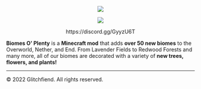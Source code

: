 <p align="center"><img src="https://i.imgur.com/HQ2opH6.png"></p>

<p align="center"><img src="https://i.imgur.com/CYxKg5M.png"></p>

<p align="center">https://discord.gg/GyyzU6T</p>

**Biomes O' Plenty** is a **Minecraft mod** that adds **over 50 new biomes** to the Overworld, Nether, and End. From Lavender Fields to Redwood Forests and many more, all of our biomes are decorated with a variety of **new trees, flowers, and plants!**

-----------------

© 2022 Glitchfiend. All rights reserved.
